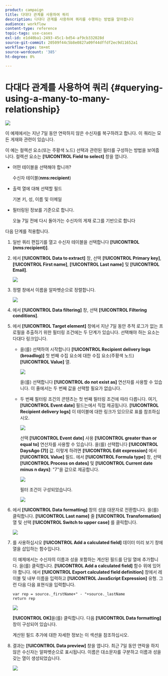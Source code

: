```yaml
---
product: campaign
title: 다대다 관계를 사용하여 쿼리
description: 다대다 관계를 사용하여 쿼리를 수행하는 방법을 알아봅니다
audience: workflow
content-type: reference
topic-tags: use-cases
exl-id: e1d40ba1-2493-45c1-bd54-af9cb332028d
source-git-commit: 20509f44c5b8e0827a09f44dffdf2ec9d11652a1
workflow-type: tm+mt
source-wordcount: '385'
ht-degree: 0%

---
```


# 다대다 관계를 사용하여 쿼리 {#querying-using-a-many-to-many-relationship}

![](../../assets/common.svg)

이 예제에서는 지난 7일 동안 연락하지 않은 수신자를 복구하려고 합니다. 이 쿼리는 모든 게재와 관련이 있습니다.

이 예는 컬렉션 요소(또는 주황색 노드) 선택과 관련된 필터를 구성하는 방법을 보여줍니다. 컬렉션 요소는 **[!UICONTROL Field to select]** 창을 엽니다.

* 어떤 테이블을 선택해야 합니까?

   수신자 테이블(**nms:recipient**)

* 출력 열에 대해 선택할 필드

   기본 키, 성, 이름 및 이메일

* 필터링된 정보를 기준으로 합니다.

   오늘 7일 전에 다시 돌아가는 수신자의 게재 로그를 기반으로 합니다

다음 단계를 적용합니다.

1. 일반 쿼리 편집기를 열고 수신자 테이블을 선택합니다 **[!UICONTROL (nms:recipient)]**.
1. 에서 **[!UICONTROL Data to extract]** 창, 선택 **[!UICONTROL Primary key]**, **[!UICONTROL First name]**, **[!UICONTROL Last name]** 및 **[!UICONTROL Email]**.

   ![](assets/query_editor_nveau_33.png)

1. 정렬 창에서 이름을 알파벳순으로 정렬합니다.

   ![](assets/query_editor_nveau_34.png)

1. 에서 **[!UICONTROL Data filtering]** 창, 선택 **[!UICONTROL Filtering conditions]**.
1. 에서 **[!UICONTROL Target element]** 창에서 지난 7일 동안 추적 로그가 없는 프로필을 추출하기 위한 필터링 조건에는 두 단계가 있습니다. 선택해야 하는 요소는 다대다 링크입니다.

   * 을(를) 선택하여 시작합니다 **[!UICONTROL Recipient delivery logs (broadlog)]** 첫 번째 수집 요소에 대한 수집 요소(주황색 노드) **[!UICONTROL Value]** 열.

      ![](assets/query_editor_nveau_67.png)

      을(를) 선택합니다 **[!UICONTROL do not exist as]** 연산자를 사용할 수 있습니다. 이 줄에서는 두 번째 값을 선택할 필요가 없습니다.

   * 두 번째 필터링 조건의 콘텐츠는 첫 번째 필터링 조건에 따라 다릅니다. 여기, **[!UICONTROL Event date]** 필드는에서 직접 제공됩니다. **[!UICONTROL Recipient delivery logs]** 이 테이블에 대한 링크가 있으므로 표를 참조하십시오.

      ![](assets/query_editor_nveau_36.png)

      선택 **[!UICONTROL Event date]** 사용 **[!UICONTROL greater than or equal to]** 연산자를 사용할 수 있습니다. 을(를) 선택합니다 **[!UICONTROL DaysAgo (7)]** 값. 이렇게 하려면 **[!UICONTROL Edit expression]** 에서 **[!UICONTROL Value]** 필드. 에서 **[!UICONTROL Formula type]** 창, 선택 **[!UICONTROL Process on dates]** 및 **[!UICONTROL Current date minus n days]**: &quot;7&quot;을 값으로 제공합니다.

      ![](assets/query_editor_nveau_37.png)

      필터 조건이 구성되었습니다.

      ![](assets/query_editor_nveau_38.png)

1. 에서 **[!UICONTROL Data formatting]** 창의 성을 대문자로 전환합니다. 을(를) 클릭합니다. **[!UICONTROL Last name]** 줄 **[!UICONTROL Transformation]** 열 및 선택 **[!UICONTROL Switch to upper case]** 를 클릭합니다.

   ![](assets/query_editor_nveau_39.png)

1. 를 사용하십시오 **[!UICONTROL Add a calculated field]** 데이터 미리 보기 창에 열을 삽입하는 함수입니다.

   이 예제에서는 수신자의 이름과 성을 포함하는 계산된 필드를 단일 열에 추가합니다. 을(를) 클릭합니다. **[!UICONTROL Add a calculated field]** 함수 위에 있어야 합니다. 에서 **[!UICONTROL Export calculated field definition]** 창에서 레이블 및 내부 이름을 입력하고 **[!UICONTROL JavaScript Expression]** 유형. 그런 다음 다음 표현식을 입력합니다.

   ```
   var rep = source._firstName+" - "+source._lastName
   return rep
   ```

   ![](assets/query_editor_nveau_40.png)

   **[!UICONTROL OK]**&#x200B;을(를) 클릭합니다. 다음 **[!UICONTROL Data formatting]** 창이 구성되어 있습니다.

   계산된 필드 추가에 대한 자세한 정보는 이 섹션을 참조하십시오.

1. 결과는 **[!UICONTROL Data preview]** 창을 엽니다. 최근 7일 동안 연락을 하지 않은 수신자는 알파벳순으로 표시됩니다. 이름은 대소문자를 구분하고 이름과 성을 갖는 열이 생성되었습니다.

   ![](assets/query_editor_nveau_41.png)
